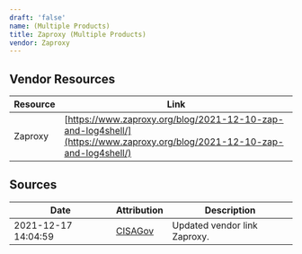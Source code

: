 ```yaml
---
draft: 'false'
name: (Multiple Products)
title: Zaproxy (Multiple Products)
vendor: Zaproxy
---
```


## Vendor Resources
| Resource | Link |
| --- | --- |
| Zaproxy | [https://www.zaproxy.org/blog/2021-12-10-zap-and-log4shell/](https://www.zaproxy.org/blog/2021-12-10-zap-and-log4shell/) |



## Sources
| Date | Attribution | Description |
| --- | --- | --- |
| 2021-12-17 14:04:59 | [CISAGov](https://raw.githubusercontent.com/cisagov/log4j-affected-db/develop/README.md) | Updated vendor link Zaproxy.  |
